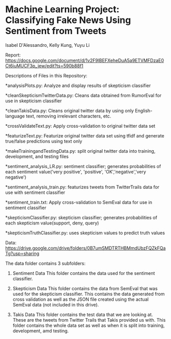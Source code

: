 # Machine Learning Project: Classifying Fake News Using Sentiment from Tweets

Isabel D'Alessandro, Kelly Kung, Yuyu Li

Report: 
https://docs.google.com/document/d/1v2F9lBEFXeheDuA5a9ETVMFDzaE0Ct6iuMUCF3p_jew/edit?ts=590b88f1 

Descriptions of Files in this Repository: 

*analysisPlots.py: Analyze and display results of skepticism classifier 

*cleanSkepticismTwitterData.py: Cleans data obtained from RumorEval for use in skepticism classifier

*cleanTakisData.py: Cleans original twitter data by using only English-language text, removing irrelevant characters, etc. 

*crossValidateText.py: Apply cross-validation to original twitter data set 

*featurizeText.py: Featurize original twitter data set using tfidf and generate true/false predictions using text only 

*makeTrainingandTestingData.py: split original twitter data into training, development, and testing files 

*sentiment_analysis_LR.py: sentiment classifier; generates probabilities of each sentiment value('very positive', 'positive', 'OK','negative','very negative')

*sentiment_analysis_train.py: featurizes tweets from TwitterTrails data for use with sentiment classifier 

*sentiment_train.txt: Apply cross-validation to SemEval data for use in sentiment classifier 

*skepticismClassifier.py: skepticism classifier; generates probabilities of each skepticism value(support, deny, query)

*skepticismTruthClassifier.py: uses skepticism values to predict truth values 


Data: 
https://drive.google.com/drive/folders/0B7umSMDTRTHBMmdUbzFQZkFQaTg?usp=sharing

The data folder contains 3 subfolders: 
1) Sentiment Data
This folder contains the data used for the sentiment classifier.

2) Skepticism Data
This folder contains the data from SemEval that was used for the skepticism classifier. This contains the data generated from cross validation as well as the JSON file created using the actual SemEval data (not included in this drive).

3) Takis Data
This folder contains the test data that we are looking at. These are the tweets from Twitter Trails that Takis provided us with. This folder contains the whole data set as well as when it is split into training, development, amd testing. 
